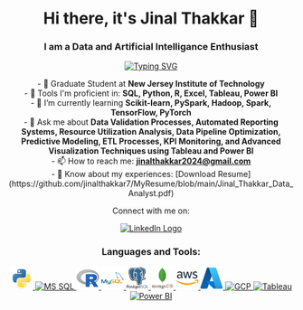 <h1 align="center">Hi there, it's Jinal Thakkar 👋</h1>
<h3 align="center">I am a Data and Artificial Intelligance Enthusiast</h3>

<p align="center">
  <a href="https://git.io/typing-svg">
    <img src="https://readme-typing-svg.demolab.com?font=Fira+Code&pause=1000&width=435&lines=New+Jersey+Institute+of+Technology;Masters+in+Computer+Science;Data+Analyst+and+AI+Enthusiast+" alt="Typing SVG">
  </a>
</p>

<p align="center">
  - 🔭 Graduate Student at <strong>New Jersey Institute of Technology</strong><br>
  - 🌱 Tools I'm proficient in: <strong>SQL, Python, R, Excel, Tableau, Power BI </strong><br>
  - 🌱 I’m currently learning <strong>Scikit-learn, PySpark, Hadoop, Spark, TensorFlow, PyTorch</strong><br>
  - 💬 Ask me about <strong>Data Validation Processes, Automated Reporting Systems, Resource Utilization Analysis, Data Pipeline Optimization, Predictive Modeling, ETL Processes, KPI Monitoring, and Advanced Visualization Techniques using Tableau and Power BI</strong><br>
  - 📫 How to reach me: <strong><a href="mailto:jinalthakkar2024@gmail.com">jinalthakkar2024@gmail.com</a></strong><br>
 - 📄 Know about my experiences: [Download Resume](https://github.com/jinalthakkar7/MyResume/blob/main/Jinal_Thakkar_Data_Analyst.pdf)


<p align="center">Connect with me on:</p>

<p align="center">
  <a href="https://www.linkedin.com/in/jinalthakkar0411/" target="_blank">
    <img src="https://raw.githubusercontent.com/maurodesouza/profile-readme-generator/master/src/assets/icons/social/linkedin/default.svg" width="40" height="40" alt="LinkedIn Logo">
  </a>
</p>


<h3 align="center">Languages and Tools:</h3>
<p align="center"> 
  <!-- Python -->
  <a href="https://www.python.org" target="_blank" rel="noreferrer">
    <img src="https://raw.githubusercontent.com/devicons/devicon/master/icons/python/python-original.svg" alt="Python" width="40" height="40">
  </a>
  <!-- SQL -->
  <a href="https://www.microsoft.com/en-us/sql-server" target="_blank" rel="noreferrer">
    <img src="https://www.svgrepo.com/show/303229/microsoft-sql-server-logo.svg" alt="MS SQL" width="40" height="40">
  </a>
  <!-- R -->
  <a href="https://www.r-project.org" target="_blank" rel="noreferrer">
    <img src="https://raw.githubusercontent.com/devicons/devicon/master/icons/r/r-original.svg" alt="R" width="40" height="40">
  </a>
  <!-- MySQL -->
  <a href="https://www.mysql.com/" target="_blank" rel="noreferrer">
    <img src="https://raw.githubusercontent.com/devicons/devicon/master/icons/mysql/mysql-original-wordmark.svg" alt="MySQL" width="40" height="40">
  </a>
  <!-- PostgreSQL -->
  <a href="https://www.postgresql.org" target="_blank" rel="noreferrer">
    <img src="https://raw.githubusercontent.com/devicons/devicon/master/icons/postgresql/postgresql-original-wordmark.svg" alt="PostgreSQL" width="40" height="40">
  </a>
  <!-- MongoDB -->
  <a href="https://www.mongodb.com/" target="_blank" rel="noreferrer">
    <img src="https://raw.githubusercontent.com/devicons/devicon/master/icons/mongodb/mongodb-original-wordmark.svg" alt="MongoDB" width="40" height="40">
  </a>
  <!-- AWS -->
  <a href="https://aws.amazon.com" target="_blank" rel="noreferrer">
    <img src="https://raw.githubusercontent.com/devicons/devicon/master/icons/amazonwebservices/amazonwebservices-original-wordmark.svg" alt="AWS" width="40" height="40">
  </a>
  <!-- Microsoft Azure -->
  <a href="https://azure.microsoft.com/en-us/" target="_blank" rel="noreferrer">
    <img src="https://raw.githubusercontent.com/devicons/devicon/master/icons/azure/azure-original.svg" alt="Azure" width="40" height="40">
  </a>
  <!-- Google Cloud Platform -->
  <a href="https://cloud.google.com" target="_blank" rel="noreferrer">
    <img src="https://www.vectorlogo.zone/logos/google_cloud/google_cloud-icon.svg" alt="GCP" width="40" height="40">
  </a>
  <!-- Tableau -->
  <a href="https://www.tableau.com" target="_blank" rel="noreferrer">
    <img src="https://cdn.worldvectorlogo.com/logos/tableau-logo.svg" alt="Tableau" width="40" height="40">
  </a>
  <!-- Power BI -->
  <a href="https://powerbi.microsoft.com" target="_blank" rel="noreferrer">
    <img src="https://cdn.worldvectorlogo.com/logos/power-bi.svg" alt="Power BI" width="40" height="40">
  </a>
</p>
